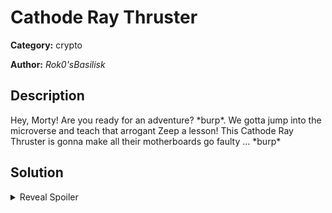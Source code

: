# Cathode Ray Thruster 
**Category:** crypto

**Author:** _Rok0'sBasilisk_

## Description

Hey, Morty! Are you ready for an adventure? \*burp\*. We gotta jump into the microverse and teach that arrogant Zeep a lesson! This Cathode Ray Thruster is gonna make all their motherboards go faulty ... \*burp\*

## Solution
<details>
 <summary>Reveal Spoiler</summary>

This is a classic fault injection attack on RSA-CRT signature.

Participants must exploit a race condition by sining a message and at the same time hitting the motherboard with lasers (3rd option in the menu). If timed right, it will result to a different (faulty) signature for the same message which can be used to recover the private key and therefore decrypt the flag.

See [solve.py](solution/solve.py) for a working exploit.

EDIT: Or... just send the encrypted flag to be signed, and the script will gladly return the decryption for you since I was lazy enough to not hash the message to be signed xD xD. Thanks to @canopus for pointing this unintended solution. And kudos to everyone that solved the challenge in either way. 

</details>

